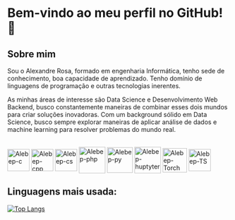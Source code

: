 # Bem-vindo ao meu perfil no GitHub! 👋

## Sobre mim 

Sou o Alexandre Rosa, formado em engenharia Informática, tenho sede de conhecimento, boa capacidade de aprendizado. Tenho domínio de linguagens de programação e outras tecnologias inerentes.

As minhas áreas de interesse são Data Science e Desenvolvimento Web Backend, busco constantemente maneiras de combinar esses dois mundos para criar soluções inovadoras. Com um background sólido em Data Science, busco sempre explorar maneiras de aplicar análise de dados e machine learning para resolver problemas do mundo real.

<div style="display: inline_block"><br>
  
  <img align="center" alt="Alebep-c"   width = 50  src="https://cdn.jsdelivr.net/gh/devicons/devicon/icons/c/c-original.svg" />

   <img align="center" alt="Alebep-cpp" width = 50 src="https://cdn.jsdelivr.net/gh/devicons/devicon/icons/cplusplus/cplusplus-original.svg">
  
  <img align="center" alt="Alebep-cs"  width = 50 src="https://cdn.jsdelivr.net/gh/devicons/devicon/icons/csharp/csharp-original.svg">
  
  <img align="center" alt="Alebep-php"  width = 60 src="https://cdn.jsdelivr.net/gh/devicons/devicon/icons/php/php-original.svg">

<img align="center" alt="Alebep-py" width = 58 src="https://cdn.jsdelivr.net/gh/devicons/devicon/icons/python/python-original.svg">

<img align="center" alt="Alebep-huptyter" width = 60 src="https://cdn.jsdelivr.net/gh/devicons/devicon/icons/pandas/pandas-original.svg" />

<img align="center" alt="Alebep-Torch" height = 55 src="https://cdn.jsdelivr.net/gh/devicons/devicon/icons/pytorch/pytorch-original.svg">

<img align="center" alt="Alebep-TS" width = 50  src="https://cdn.jsdelivr.net/gh/devicons/devicon/icons/tensorflow/tensorflow-original.svg">

          


  



  
</div>


## Linguagens mais usada:


[![Top Langs](https://github-readme-stats.vercel.app/api/top-langs/?username=Alebep&hide=vim%40script)](https://github.com/Alebep/github-readme-stats)

<!--

[![Top Langs](https://github-readme-stats.vercel.app/api/top-langs/?username=Alebep&layout=compact)](https://github.com/Alebep/github-readme-stats)

## Minhas habilidades
- **Data Science**: Possuo experiência em análise exploratória de dados, visualização de dados, modelagem estatística e machine learning. Estou sempre aprendendo e aplicando novas técnicas para extrair insights valiosos dos dados.

- **Desenvolvimento Web Backend**: Além do meu interesse em Data Science, também tenho conhecimento sólido em desenvolvimento web backend. Trabalho com linguagens como Python, Node.js e Ruby on Rails para criar APIs robustas e sistemas escaláveis.

- **Bancos de Dados**: Tenho experiência em bancos de dados relacionais e NoSQL, incluindo MySQL, PostgreSQL e MongoDB.



## Projetos destacados
- [Projeto de Machine Learning para Classificação de Imagens](link_para_seu_projeto1): Desenvolvi um modelo de machine learning capaz de classificar imagens com alta precisão, utilizando redes neurais convolucionais.

- [API RESTful para Gerenciamento de Tarefas](link_para_seu_projeto2): Criei uma API RESTful usando Node.js e Express para gerenciar tarefas e listas de afazeres.

- [Análise de Dados de Vendas](link_para_seu_projeto3): Realizei uma análise detalhada dos dados de vendas de uma empresa, identificando tendências e oportunidades de crescimento.

## Onde me encontrar
Você pode me encontrar em outras plataformas online:

- [LinkedIn](seu_linkedin): Compartilho artigos e atualizações sobre Data Science e Desenvolvimento Web.

- [Twitter](seu_twitter): Siga-me para obter as últimas novidades e insights do mundo da tecnologia.

Estou sempre aberto a colaborações e novos desafios. Se você tem algum projeto interessante ou oportunidade de trabalho, não hesite em entrar em contato comigo. Vamos construir coisas incríveis juntos! 🚀


<!--
**Alebep/Alebep** is a ✨ _special_ ✨ repository because its `README.md` (this file) appears on your GitHub profile.

Here are some ideas to get you started:

- 🔭 I’m currently working on ...
- 🌱 I’m currently learning ...
- 👯 I’m looking to collaborate on ...
- 🤔 I’m looking for help with ...
- 💬 Ask me about ...
- 📫 How to reach me: ...
- 😄 Pronouns: ...
- ⚡ Fun fact: ...
-->

